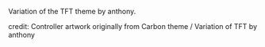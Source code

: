Variation of the TFT theme by anthony. 

credit: Controller artwork originally from Carbon theme / Variation of TFT by anthony